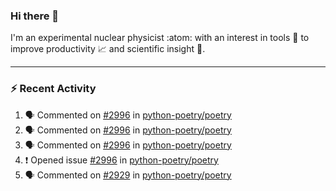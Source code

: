 ### Hi there 👋
I'm an experimental nuclear physicist :atom: with an interest in tools :wrench: to improve productivity :chart_with_upwards_trend: and scientific insight :telescope:.
<!--
**agoose77/agoose77** is a ✨ _special_ ✨ repository because its `README.md` (this file) appears on your GitHub profile.

Here are some ideas to get you started:

- 🔭 I’m currently working on ...
- 🌱 I’m currently learning ...
- 👯 I’m looking to collaborate on ...
- 🤔 I’m looking for help with ...
- 💬 Ask me about ...
- 📫 How to reach me: ...
- 😄 Pronouns: ...
- ⚡ Fun fact: ...
-->

---
### :zap: Recent Activity
<!--START_SECTION:activity-->
1. 🗣 Commented on [#2996](https://github.com/python-poetry/poetry/issues/2996) in [python-poetry/poetry](https://github.com/python-poetry/poetry)
2. 🗣 Commented on [#2996](https://github.com/python-poetry/poetry/issues/2996) in [python-poetry/poetry](https://github.com/python-poetry/poetry)
3. 🗣 Commented on [#2996](https://github.com/python-poetry/poetry/issues/2996) in [python-poetry/poetry](https://github.com/python-poetry/poetry)
4. ❗️ Opened issue [#2996](https://github.com/python-poetry/poetry/issues/2996) in [python-poetry/poetry](https://github.com/python-poetry/poetry)
5. 🗣 Commented on [#2929](https://github.com/python-poetry/poetry/issues/2929) in [python-poetry/poetry](https://github.com/python-poetry/poetry)
<!--END_SECTION:activity-->
